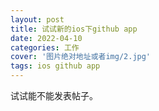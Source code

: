 ```yaml
---
layout: post
title: 试试新的ios下github app
date: 2022-04-10
categories: 工作
cover: '图片绝对地址或者img/2.jpg'
tags: ios github app
---
```


试试能不能发表帖子。
